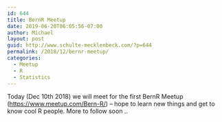 ```yaml
---
id: 644
title: BernR Meetup
date: 2019-06-20T06:05:56-07:00
author: Michael
layout: post
guid: http://www.schulte-mecklenbeck.com/?p=644
permalink: /2018/12/bernr-meetup/
categories:
  - Meetup
  - R
  - Statistics
---
```

Today (Dec 10th 2018) we will meet for the first BernR Meetup (<https://www.meetup.com/Bern-R/>) &#8211; hope to learn new things and get to know cool R people. More to follow soon ..